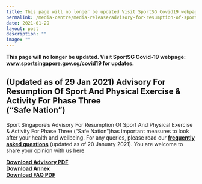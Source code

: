 ```yaml
---
title: This page will no longer be updated Visit SportSG Covid19 webpage
permalink: /media-centre/media-release/advisory-for-resumption-of-sport-and-physical-exercise/
date: 2021-01-29
layout: post
description: ""
image: ""
---
```

**This page will no longer be updated. Visit SportSG Covid-19 webpage: www.sportsingapore.gov.sg/covid19 for updates.** 

(Updated as of 29 Jan 2021) Advisory For Resumption Of Sport And Physical Exercise & Activity For Phase Three  
(“Safe Nation”)
-------------------------------------------------------------------------------------------------------------------------------

Sport Singapore’s Advisory For Resumption Of Sport And Physical Exercise & Activity For Phase Three (“Safe Nation”)has important measures to look after your health and wellbeing. For any queries, please read our **[frequently asked questions](/files/Media%20Centre/Media%20Release/2021/January/20%20Jan_%20FAQs%20for%20Resumption%20of%20Sport_PA_PE%20for%20Phase%20Three_compressed.pdf)** (updated as of 20 January 2021). You are welcome to share your opinion with us [here](https://members.myactivesg.com/feedback)

**[Download Advisory PDF](/files/Media%20Centre/Media%20Release/2021/January/29%20Jan_Sport%20Singapore's%20Advisory%20for%20Resumption%20of%20Sport_PA_PE%20for%20Phase%20Three%20copy.pdf)**
<br>**[Download Annex](/files/Media%20Centre/Media%20Release/2021/January/Annex%20for%20Resumption%20of%20Sport_PA_PE%20for%20Phase%20Three.pdf)**
<br>**[Download FAQ PDF](/files/Media%20Centre/Media%20Release/2021/January/20%20Jan_%20FAQs%20for%20Resumption%20of%20Sport_PA_PE%20for%20Phase%20Three_compressed.pdf)**

